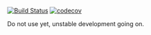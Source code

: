[![Build Status](https://travis-ci.com/panflux/node-platform-sdk.svg?branch=master)](https://travis-ci.com/panflux/node-platform-sdk)
[![codecov](https://codecov.io/gh/panflux/node-platform-sdk/branch/master/graph/badge.svg)](https://codecov.io/gh/panflux/node-platform-sdk)

Do not use yet, unstable development going on.

